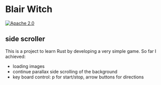 Blair Witch
===

[![Apache 2.0](https://img.shields.io/github/license/nebula-plugins/nebula-project-plugin.svg)](http://www.apache.org/licenses/LICENSE-2.0)


side scroller
---

This is a project to learn Rust by developing a very simple game. 
So far I achieved:

* loading images
* continue parallax side scrolling of the background
* key board control: p for start/stop, arrow buttons for directions

